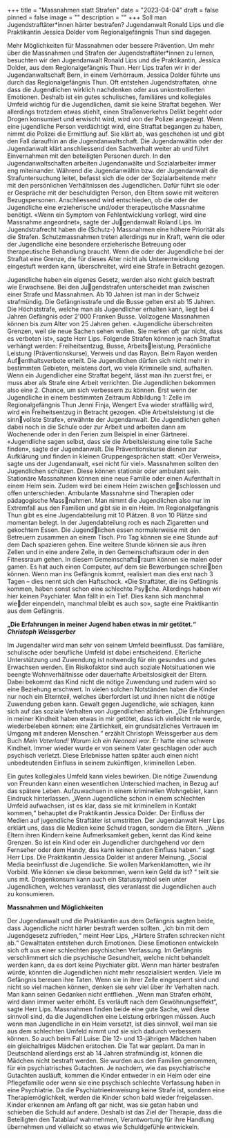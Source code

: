 +++
title = "Massnahmen statt Strafen"
date = "2023-04-04"
draft = false
pinned = false
image = ""
description = ""
+++
Soll man Jugendstraftäter*innen härter bestrafen? Jugendanwalt Ronald Lips und die Praktikantin Jessica Dolder vom Regionalgefängnis Thun sind dagegen.

<!--StartFragment-->

Mehr Möglichkeiten für Massnahmen oder bessere Prävention. Um mehr über die Massnahmen und Strafen der Jugendstraftäter*innen zu lernen, besuchten wir den Jugendanwalt Ronald Lips und die Praktikantin, Jessica Dolder, aus dem Regionalgefängnis Thun. Herr Lips trafen wir in der Jugendanwaltschaft Bern, in einem Verhörraum. Jessica Dolder führte uns durch das Regionalgefängnis Thun. Oft entstehen Jugendstraftaten, ohne dass die Jugendlichen wirklich nachdenken oder aus unkontrollierten Emotionen. Deshalb ist ein gutes schulisches, familiäres und kollegiales Umfeld wichtig für die Jugendlichen, damit sie keine Straftat begehen. Wer allerdings trotzdem etwas stiehlt, einen Straßenverkehrs Delikt begeht oder Drogen konsumiert und erwischt wird, wird von der Polizei angezeigt. Wenn eine jugendliche Person verdächtigt wird, eine Straftat begangen zu haben, nimmt die Polizei die Ermittlung auf. Sie klärt ab, was geschehen ist und gibt den Fall daraufhin an die Jugendanwaltschaft. Die Jugendanwältin oder der Jugendanwalt klärt anschliessend den Sachverhalt weiter ab und führt Einvernahmen mit den beteiligten Personen durch. In den Jugendanwaltschaften arbeiten Jugendanwälte und Sozialarbeiter immer eng miteinander. Während die Jugendanwältin bzw. der Jugendanwalt die Strafuntersuchung leitet, befasst sich die oder der Sozialarbeitende mehr mit den persönlichen Verhältnissen des Jugendlichen. Dafür führt sie oder er Gespräche mit der beschuldigten Person, den Eltern sowie mit weiteren Bezugspersonen. Anschliessend wird entschieden, ob die oder der Jugendliche eine erzieherische und/oder therapeutische Massnahme benötigt. «Wenn ein Symptom von Fehlentwicklung vorliegt, wird eine Massnahme angeordnet», sagte der Jugendanwalt Roland Lips. Im Jugendstrafrecht haben die (Schutz-) Massnahmen eine höhere Priorität als die Strafen. Schutzmassnahmen treten allerdings nur in Kraft, wenn die oder der Jugendliche eine besondere erzieherische Betreuung oder therapeutische Behandlung braucht. Wenn die oder der Jugendliche bei der Straftat eine Grenze, die für dieses Alter nicht als Unterentwicklung eingestuft werden kann, überschreitet, wird eine Strafe in Betracht gezogen. 

Jugendliche haben ein eigenes Gesetz, werden also nicht gleich bestraft wie Erwachsene. Bei den Jugendstrafen unterscheidet man zwischen einer Strafe und Massnahmen. Ab 10 Jahren ist man in der Schweiz strafmündig. Die Gefängnisstrafe und die Busse gelten erst ab 15 Jahren. Die Höchststrafe, welche man als Jugendlicher erhalten kann, liegt bei 4 Jahren Gefängnis oder 2'000 Franken Busse. Vollzogene Massnahmen können bis zum Alter von 25 Jahren gehen. «Jugendliche überschreiten Grenzen, weil sie neue Sachen sehen wollen. Sie merken oft gar nicht, dass es verboten ist», sagte Herr Lips. Folgende Strafen können je nach Straftat verhängt werden: Freiheitsentzug, Busse, Arbeitsleistung, Persönliche Leistung (Präventionskurse), Verweis und das Rayon. Beim Rayon werden Aufenthaltsverbote erteilt. Die Jugendlichen dürfen sich nicht mehr in bestimmten Gebieten, meistens dort, wo viele Kriminelle sind, aufhalten. Wenn ein Jugendlicher eine Straftat begeht, lässt man ihn zuerst frei, er muss aber als Strafe eine Arbeit verrichten. Die Jugendlichen bekommen also eine 2. Chance, um sich verbessern zu können. Erst wenn der Jugendliche in einem bestimmten Zeitraum Abbildung 1: Zelle im Regionalgefängnis Thun Jenni Finja, Wengert Eva wieder straffällig wird, wird ein Freiheitsentzug in Betracht gezogen. «Die Arbeitsleistung ist die sinnvollste Strafe», erwähnte der Jugendanwalt. Die Jugendlichen gehen dabei noch in die Schule oder zur Arbeit und arbeiten dann am Wochenende oder in den Ferien zum Beispiel in einer Gärtnerei. «Jugendliche sagen selbst, dass sie die Arbeitsleistung eine tolle Sache finden», sagte der Jugendanwalt. Die Präventionskurse dienen zur Aufklärung und finden in kleinen Gruppengesprächen statt. «Der Verweis», sagte uns der Jugendanwalt, «sei nicht für viel». Massnahmen sollten den Jugendlichen schützen. Diese können stationär oder ambulant sein. Stationäre Massnahmen können eine neue Familie oder einen Aufenthalt in einem Heim sein. Zudem wird bei einem Heim zwischen geschlossen und offen unterschieden. Ambulante Massnahme sind Therapien oder pädagogische Massnahmen. Man nimmt die Jugendlichen also nur im Extremfall aus den Familien und gibt sie in ein Heim. Im Regionalgefängnis Thun gibt es eine Jugendabteilung mit 10 Plätzen. 8 von 10 Plätze sind momentan belegt. In der Jugendabteilung roch es nach Zigaretten und gekochtem Essen. Die Jugendlichen essen normalerweise mit den Betreuern zusammen an einem Tisch. Pro Tag können sie eine Stunde auf dem Dach spazieren gehen. Eine weitere Stunde können sie aus ihren Zellen und in eine andere Zelle, in den Gemeinschaftsraum oder in den Fitnessraum gehen. In diesem Gemeinschaftsraum können sie malen oder gamen. Es hat auch einen Computer, auf dem sie Bewerbungen schreiben können. Wenn man ins Gefängnis kommt, realisiert man dies erst nach 3 Tagen – dies nennt sich den Haftschock. «Die Straftäter, die ins Gefängnis kommen, haben sonst schon eine schlechte Psyche. Allerdings haben wir hier keinen Psychiater. Man fällt in ein Tief. Dies kann sich manchmal wieder einpendeln, manchmal bleibt es auch so», sagte eine Praktikantin aus dem Gefängnis.

 **„Die Erfahrungen in meiner Jugend haben etwas in mir getötet.“ *Christoph Weissgerber*** 

Im Jugendalter wird man sehr von seinem Umfeld beeinflusst. Das familiäre, schulische oder berufliche Umfeld ist dabei entscheidend. Elterliche Unterstützung und Zuwendung ist notwendig für ein gesundes und gutes Erwachsen werden. Ein Risikofaktor sind auch soziale Notsituationen wie beengte Wohnverhältnisse oder dauerhafte Arbeitslosigkeit der Eltern. Dabei bekommt das Kind nicht die nötige Zuwendung und zudem wird so eine Beziehung erschwert. In vielen solchen Notständen haben die Kinder nur noch ein Elternteil, welches überfordert ist und ihnen nicht die nötige Zuwendung geben kann. Gewalt gegen Jugendliche, wie schlagen, kann sich auf das soziale Verhalten von Jugendlichen abfärben. „Die Erfahrungen in meiner Kindheit haben etwas in mir getötet, dass ich vielleicht nie werde, wiederbeleben können: eine Zärtlichkeit, ein grundsätzliches Vertrauen im Umgang mit anderen Menschen.“ erzählt Christoph Weissgerber aus dem Buch *Mein Vaterland! Warum ich ein Neonazi war*. Er hatte eine schwere Kindheit. Immer wieder wurde er von seinem Vater geschlagen oder auch psychisch verletzt. Diese Erlebnisse hatten später auch einen nicht unbedeutenden Einfluss in seinem zukünftigen, kriminellen Leben. 

Ein gutes kollegiales Umfeld kann vieles bewirken. Die nötige Zuwendung von Freunden kann einen wesentlichen Unterschied machen, in Bezug auf das spätere Leben. Aufzuwachsen in einem kriminellen Wohngebiet, kann Eindruck hinterlassen. „Wenn Jugendliche schon in einem schlechten Umfeld aufwachsen, ist es klar, dass sie mit kriminellem in Kontakt kommen,“ behauptet die Praktikantin Jessica Dolder. Der Einfluss der Medien auf jugendliche Straftäter ist umstritten. Der Jugendanwalt Herr Lips erklärt uns, dass die Medien keine Schuld tragen, sondern die Eltern. „Wenn Eltern ihren Kindern keine Aufmerksamkeit geben, kennt das Kind keine Grenzen. So ist ein Kind oder ein Jugendlicher durchgehend vor dem Fernseher oder dem Handy, das kann keinen guten Einfluss haben.“ sagt Herr Lips. Die Praktikantin Jessica Dolder ist anderer Meinung. „Social Media beeinflusst die Jugendliche. Sie wollen Markenklamotten, wie ihr Vorbild. Wie können sie diese bekommen, wenn kein Geld da ist? “ teilt sie uns mit. Drogenkonsum kann auch ein Statussymbol sein unter Jugendlichen, welches veranlasst, dies veranlasst die Jugendlichen auch zu konsumieren. 

 **Massnahmen und Möglichkeiten** 

Der Jugendanwalt und die Praktikantin aus dem Gefängnis sagten beide, dass Jugendliche nicht härter bestraft werden sollten. „Ich bin mit dem Jugendgesetz zufrieden,“ meint Heer Lips, „Härtere Strafen schrecken nicht ab.“ Gewalttaten entstehen durch Emotionen. Diese Emotionen entwickeln sich oft aus einer schlechten psychischen Verfassung. Im Gefängnis verschlimmert sich die psychische Gesundheit, welche nicht behandelt werden kann, da es dort keine Psychiater gibt. Wenn man härter bestrafen würde, könnten die Jugendlichen nicht mehr resozialisiert werden. Viele im Gefängnis bereuen ihre Taten. Wenn sie in ihrer Zelle eingesperrt sind und nicht so viel machen können, denken sie sehr viel über ihr Verhalten nach. Man kann seinen Gedanken nicht entfliehen. „Wenn man Strafen erhöht, wird dann immer weiter erhöht. Es verläuft nach dem Gewöhnungseffekt“, sagte Herr Lips. Massnahmen finden beide eine gute Sache, weil diese sinnvoll sind, da die Jugendlichen eine Leistung erbringen müssen. Auch wenn man Jugendliche in ein Heim versetzt, ist dies sinnvoll, weil man sie aus dem schlechten Umfeld nimmt und sie sich dadurch verbessern können. So auch beim Fall Luise: Die 12- und 13-jährigen Mädchen haben ein gleichaltriges Mädchen erstochen. Die Tat war geplant. Da man in Deutschland allerdings erst ab 14 Jahren strafmündig ist, können die Mädchen nicht bestraft werden. Sie wurden aus den Familien genommen, für ein psychiatrisches Gutachten. Je nachdem, wie das psychiatrische Gutachten ausläuft, kommen die Kinder entweder in ein Heim oder eine Pflegefamilie oder wenn sie eine psychisch schlechte Verfassung haben in eine Psychiatrie. Da die Psychiatrieeinweisung keine Strafe ist, sondern eine Therapiemöglichkeit, werden die Kinder schon bald wieder freigelassen. Kinder erkennen am Anfang oft gar nicht, was sie getan haben und schieben die Schuld auf andere. Deshalb ist das Ziel der Therapie, dass die Beteiligten den Tatablauf wahrnehmen, Verantwortung für ihre Handlung übernehmen und vielleicht so etwas wie Schuldgefühle entwickeln.